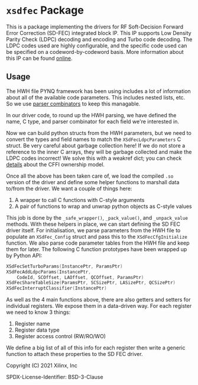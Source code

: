 # `xsdfec` Package

This is a package implementing the drivers for RF Soft-Decision Forward Error
Correction (SD-FEC) integrated block IP. This IP supports Low Density Parity
Check (LDPC) decoding and encoding and Turbo code decoding. The LDPC codes
used are highly configurable, and the specific code used can be specified on
a codeword-by-codeword basis. More information about this IP can be found 
[online](https://www.xilinx.com/products/intellectual-property/sd-fec.html).

## Usage

The HWH file PYNQ framework has been using includes a lot of information
about all of the available code parameters. This includes nested lists, etc.
So we use [parser combinators](https://en.wikipedia.org/wiki/Parsec_(parser))
to keep this managable.

In our driver code, to round up the HWH parsing, we have defined the name,
C type, and parser combinator for each field we're interested in.

Now we can build python structs from the HWH parameters, but we need to
convert the types and field names to match the `XSdFecLdpcParameters`
C struct. Be very careful about garbage collection here! If we do not store a
reference to the inner C arrays, they will be garbage collected and make the
LDPC codes incorrect! We solve this with a
weakref dict; you can check
[details](https://cffi.readthedocs.io/en/latest/using.html#working-with-pointers-structures-and-arrays) about the CFFI ownership model.

Once all the above has been taken care of, we load the compiled `.so`
version of the driver and define some helper functions to marshall data 
to/from the driver. We want a couple of things
here:
1. A wrapper to call C functions with C-style arguments
2. A pair of functions to wrap and unwrap python objects as C-style values

This job is done by the `_safe_wrapper()`, `_pack_value()`, and
`_unpack_value` methods. With these helpers in place, we can start defining
the SD FEC driver itself. For initialisation, we parse parameters from the HWH
file to populate an `XSdFec_Config` struct and pass this to the 
`XSdFecCfgInitialize` function. We also parse code parameter tables from the
HWH file and keep them for later. The following C function prototypes have 
been wrapped up by Python API:

```c
XSdFecSetTurboParams(InstancePtr, ParamsPtr)
XSdFecAddLdpcParams(InstancePtr, 
	CodeId, SCOffset, LAOffset, QCOffset, ParamsPtr)
XSdFecShareTableSize(ParamsPtr, SCSizePtr, LASizePtr, QCSizePtr)
XSdFecInterruptClassifier(InstancePtr)
```

As well as the 4 main functions above, there are also getters
and setters for individual registers. We expose them in a data-driven way.
For each register we need to know 3 things:

1. Register name
2. Register data type
3. Register access control (RW/RO/WO)

We define a big list of all of this info for each register then write
a generic function to attach these properties to the SD FEC driver.

Copyright (C) 2021 Xilinx, Inc

SPDX-License-Identifier: BSD-3-Clause
